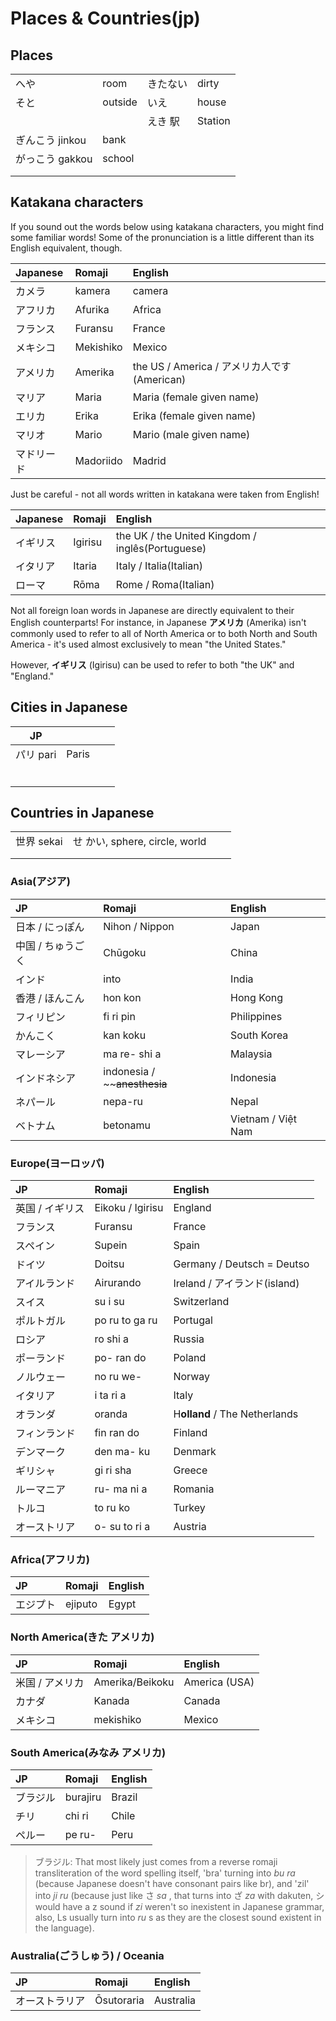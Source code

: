 # Places & Countries\(jp\)

## Places

|                 |         |          |         |
| --------------- | ------- | -------- | ------- |
| へや            | room    | きたない | dirty   |
| そと            | outside | いえ     | house   |
|                 |         | えき 駅  | Station |
| ぎんこう jinkou | bank    |          |         |
| がっこう gakkou | school  |          |         |
|                 |         |          |         |
|                 |         |          |         |

## Katakana characters

If you sound out the words below using katakana characters, you might find some familiar words! Some of the pronunciation is a little different than its English equivalent, though.

| Japanese | Romaji | English |
| :--- | :--- | :--- |
| カメラ | kamera | camera |
| アフリカ | Afurika | Africa |
| フランス | Furansu | France |
| メキシコ | Mekishiko | Mexico |
| アメリカ | Amerika | the US / America / アメリカ人です\(American) |
| マリア | Maria | Maria \(female given name\) |
| エリカ | Erika | Erika \(female given name\) |
| マリオ | Mario | Mario \(male given name\) |
| マドリード | Madoriido | Madrid |

Just be careful - not all words written in katakana were taken from English!

| Japanese | Romaji | English |
| :--- | :--- | :--- |
| イギリス | Igirisu | the UK / the United Kingdom / inglês(Portuguese) |
| イタリア | Itaria | Italy / Italia(Italian) |
| ローマ | Rōma | Rome / Roma(Italian) |

Not all foreign loan words in Japanese are directly equivalent to their English counterparts! For instance, in Japanese **アメリカ** \(Amerika\) isn't commonly used to refer to all of North America or to both North and South America - it's used almost exclusively to mean "the United States." 

However, **イギリス** \(Igirisu\) can be used to refer to both "the UK" and "England."

## Cities in Japanese

| JP        |       |      |      |
| --------- | ----- | ---- | ---- |
| パリ pari | Paris |      |      |
|           |       |      |      |
|           |       |      |      |
|           |       |      |      |
|           |       |      |      |
|           |       |      |      |
|           |       |      |      |



## Countries in Japanese

|            |                                |      |      |
| ---------- | ------------------------------ | ---- | ---- |
| 世界 sekai | せ かい, sphere, circle, world |      |      |
|            |                                |      |      |
|            |                                |      |      |



### Asia\(アジア\)

| JP | Romaji | English |
| :--- | :--- | :--- |
| 日本 / にっぽん | Nihon / Nippon | Japan |
| 中国 / ちゅうごく | Chūgoku | China |
| インド | into | India |
| 香港 / ほんこん | hon kon | Hong Kong |
| フィリピン | fi ri pin | Philippines |
| かんこく | kan koku | South Korea |
| マレーシア | ma re- shi a | Malaysia |
| インドネシア | indonesia / ~~~~anesthesia~~ | Indonesia |
| ネパール | nepa-ru | Nepal |
| ベトナム | betonamu | Vietnam / Việt Nam |

### Europe\(ヨーロッパ\)

| JP | Romaji | English |
| :--- | :--- | :--- |
| 英国 / イギリス | Eikoku / Igirisu | England |
| フランス | Furansu | France |
| スペイン | Supein | Spain |
| ドイツ | Doitsu | Germany / Deutsch = Deutso |
| アイルランド | Airurando | Ireland / アイランド(island) |
| スイス | su i su | Switzerland |
| ポルトガル | po ru to ga ru | Portugal |
| ロシア | ro shi a | Russia |
| ポーランド | po- ran do | Poland |
| ノルウェー | no ru we- | Norway |
| イタリア | i ta ri a | Italy |
| オランダ | oranda | H**olland** / The Netherlands |
| フィンランド | fin ran do | Finland |
| デンマーク | den ma- ku | Denmark |
| ギリシャ | gi ri sha | Greece |
| ルーマニア | ru- ma ni a | Romania |
| トルコ | to ru ko | Turkey |
| オーストリア | o- su to ri a | Austria |

### Africa\(アフリカ\)

| JP | Romaji | English |
| :--- | :--- | :--- |
| エジプト | ejiputo | Egypt |

### North America\(きた アメリカ\)

| JP | Romaji | English |
| :--- | :--- | :--- |
| 米国 / アメリカ | Amerika/Beikoku | America \(USA\) |
| カナダ | Kanada | Canada |
| メキシコ | mekishiko | Mexico |

### South America\(みなみ アメリカ\)

| JP | Romaji | English |
| :--- | :--- | :--- |
| ブラジル | burajiru | Brazil |
| チリ | chi ri | Chile |
| ペルー | pe ru- | Peru |

> ブラジル: That most likely just comes from a reverse romaji transliteration of the word spelling itself, 'bra' turning into *bu ra* (because Japanese doesn't have consonant pairs like br), and 'zil' into *ji ru* (because just like さ *sa* , that turns into ざ *za* with dakuten, シ would have a z sound if *zi* weren't so inexistent in Japanese grammar, also, Ls usually turn into *ru* s as they are the closest sound existent in the language).

### Australia\(ごうしゅう\) / Oceania

| JP | Romaji | English |
| :--- | :--- | :--- |
| オーストラリア | Ōsutoraria | Australia |


